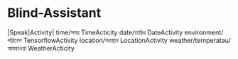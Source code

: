 # Blind-Assistant
|Speak|Activity|
time/সময়                                   TimeActicity
date/তারিখ                                  DateActivity
environment/পরিবেশ                       TensorflowActivity
location/অবস্থান                           LocationActivity
weather/temperatau/আবহাওয়া                WeatherActicity
